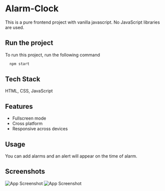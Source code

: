 # Alarm-Clock

This is a pure frontend project with vanilla javascript. No JavaScript libraries are used.


## Run the project

To run this project, run the following command

```bash
  npm start
```


## Tech Stack

 HTML, CSS, JavaScript


## Features

- Fullscreen mode
- Cross platform
- Responsive across devices


## Usage

You can add alarms and an alert will appear on the time of alarm.
## Screenshots

![App Screenshot](https://drive.google.com/file/d/1fhHIMmrQUBlpBlKiLZM4suz87t20IMfg/view?usp=share_link)
![App Screenshot](https://drive.google.com/file/d/1Rs0TS9nnuFPgcaS5P2m48tYB8zesAyMN/view?usp=share_link)

